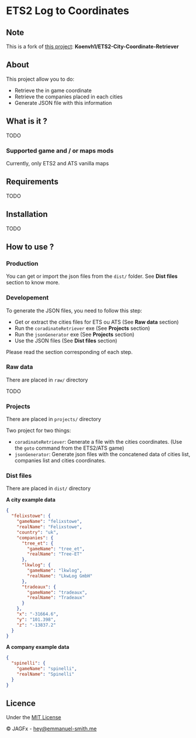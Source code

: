 # ETS2 Log to Coordinates ##

## Note

This is a fork of [this project](https://github.com/Koenvh1/ETS2-City-Coordinate-Retriever): **Koenvh1/ETS2-City-Coordinate-Retriever**

## About

This project allow you to do:

- Retrieve the in game coordinate
- Retrieve the companies placed in each cities
- Generate JSON file with this information

## What is it ?

TODO

### Supported game and / or maps mods

Currently, only ETS2 and ATS vanilla maps

## Requirements

TODO

## Installation

TODO

## How to use ?

### Production

You can get or import the json files from the `dist/` folder. See **Dist files** section to know more.

### Developement

To generate the JSON files, you need to follow this step:

- Get or extract the cities files for ETS ou ATS (See **Raw data** section)
- Run the `coradinateRetriever` exe (See **Projects** section)
- Run the `jsonGenerator` exe (See **Projects** section)
- Use the JSON files (See **Dist files** section)

Please read the section corresponding of each step.

### Raw data

There are placed in `raw/` directory

TODO

### Projects

There are placed in `projects/` directory

Two project for two things: 
- `coradinateRetriever`: Generate a file with the cities coordinates. (Use the `goto` command from the ETS2/ATS game)
- `jsonGenerator`: Generate json files with the concatened data of cities list, companies list and cities coordinates.

### Dist files

There are placed in `dist/` directory

**A city example data**

````json
{
  "felixstowe": {
    "gameName": "felixstowe",
    "realName": "Felixstowe",
    "country": "uk",
    "companies": {
      "tree_et": {
        "gameName": "tree_et",
        "realName": "Tree-ET"
      },
      "lkwlog": {
        "gameName": "lkwlog",
        "realName": "LkwLog GmbH"
      },
      "tradeaux": {
        "gameName": "tradeaux",
        "realName": "Tradeaux"
      }
    },
    "x": "-31664.6",
    "y": "101.398",
    "z": "-13837.2"
  }
}
````

**A company example data**

````json
{
  "spinelli": {
    "gameName": "spinelli",
    "realName": "Spinelli"
  }
}
````


## Licence

Under the [MIT License](LICENSE)

© JAGFx - hey@emmanuel-smith.me
